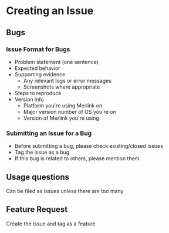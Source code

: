 # Creating an Issue
## Bugs
### Issue Format for Bugs
* Problem statement (one sentence)
* Expected behavior
* Supporting evidence
	* Any relevant logs or error messages
	* Screenshots where appropriate
* Steps to reproduce
* Version info
	* Platform you're using Merlink on
	* Major version number of OS you're on
	* Version of Merlink you're using

### Submitting an Issue for a Bug
* Before submitting a bug, please check existing/closed issues 
* Tag the issue as a bug
* If this bug is related to others, please mention them

## Usage questions
Can be filed as issues unless there are too many

## Feature Request
Create the issue and tag as a feature
